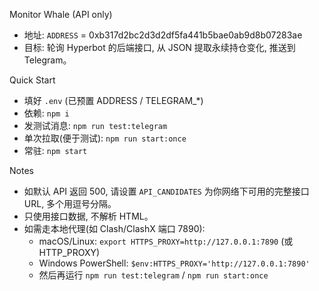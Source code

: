 Monitor Whale (API only)

- 地址: `ADDRESS` = 0xb317d2bc2d3d2df5fa441b5bae0ab9d8b07283ae
- 目标: 轮询 Hyperbot 的后端接口, 从 JSON 提取永续持仓变化, 推送到 Telegram。

Quick Start
- 填好 `.env` (已预置 ADDRESS / TELEGRAM_*)
- 依赖: `npm i`
- 发测试消息: `npm run test:telegram`
- 单次拉取(便于测试): `npm run start:once`
- 常驻: `npm start`

Notes
- 如默认 API 返回 500, 请设置 `API_CANDIDATES` 为你网络下可用的完整接口 URL, 多个用逗号分隔。
- 只使用接口数据, 不解析 HTML。
- 如需走本地代理(如 Clash/ClashX 端口 7890):
  - macOS/Linux: `export HTTPS_PROXY=http://127.0.0.1:7890` (或 HTTP_PROXY)
  - Windows PowerShell: `$env:HTTPS_PROXY='http://127.0.0.1:7890'`
  - 然后再运行 `npm run test:telegram` / `npm run start:once`
